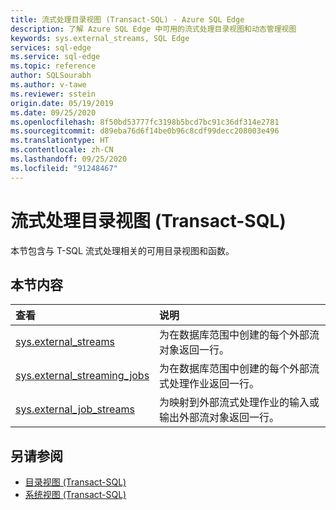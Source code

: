 ```yaml
---
title: 流式处理目录视图 (Transact-SQL) - Azure SQL Edge
description: 了解 Azure SQL Edge 中可用的流式处理目录视图和动态管理视图
keywords: sys.external_streams, SQL Edge
services: sql-edge
ms.service: sql-edge
ms.topic: reference
author: SQLSourabh
ms.author: v-tawe
ms.reviewer: sstein
origin.date: 05/19/2019
ms.date: 09/25/2020
ms.openlocfilehash: 8f50bd53777fc3198b5bcd7bc91c36df314e2781
ms.sourcegitcommit: d89eba76d6f14be0b96c8cdf99decc208003e496
ms.translationtype: HT
ms.contentlocale: zh-CN
ms.lasthandoff: 09/25/2020
ms.locfileid: "91248467"
---
```

# <a name="streaming-catalog-views-transact-sql"></a>流式处理目录视图 (Transact-SQL)

本节包含与 T-SQL 流式处理相关的可用目录视图和函数。
  
## <a name="in-this-section"></a>本节内容  
  
|查看|说明|  
|:---|:---|
|[sys.external_streams](sys-external-streams.md) |为在数据库范围中创建的每个外部流对象返回一行。|
|[sys.external_streaming_jobs](sys-external-streaming-jobs.md) |为在数据库范围中创建的每个外部流式处理作业返回一行。|
|[sys.external_job_streams](sys-external-job-streams.md)|为映射到外部流式处理作业的输入或输出外部流对象返回一行。|

## <a name="see-also"></a>另请参阅

- [目录视图 (Transact-SQL)](https://docs.microsoft.com/sql/relational-databases/system-catalog-views/catalog-views-transact-sql/)
- [系统视图 (Transact-SQL)](https://docs.microsoft.com/sql/t-sql/language-reference/)







